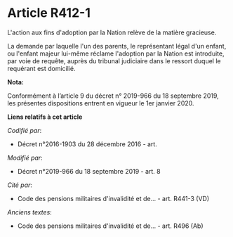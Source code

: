 # Article R412-1

L'action aux fins d'adoption par la Nation relève de la matière gracieuse. 

La demande par laquelle l'un des parents, le représentant légal d'un enfant, ou l'enfant majeur lui-même réclame l'adoption
par la Nation est introduite, par voie de requête, auprès du   tribunal judiciaire dans le ressort duquel le requérant est
domicilié.

**Nota:**

Conformément à l’article 9 du décret n° 2019-966 du 18 septembre 2019, les présentes dispositions entrent en vigueur le 1er
janvier 2020.

**Liens relatifs à cet article**

_Codifié par_:

  - Décret n°2016-1903 du 28 décembre 2016 - art.

_Modifié par_:

  - Décret n°2019-966 du 18 septembre 2019 - art. 8

_Cité par_:

  - Code des pensions militaires d'invalidité et de... - art. R441-3 (VD)

_Anciens textes_:

  - Code des pensions militaires d'invalidité et de... - art. R496 (Ab)
